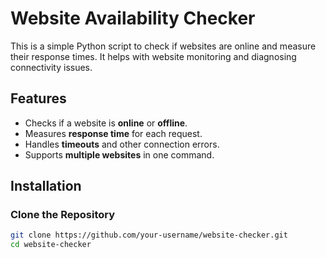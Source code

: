 # Website Availability Checker

This is a simple Python script to check if websites are online and measure their response times. It helps with website monitoring and diagnosing connectivity issues.

## Features
- Checks if a website is **online** or **offline**.
- Measures **response time** for each request.
- Handles **timeouts** and other connection errors.
- Supports **multiple websites** in one command.

## Installation

### Clone the Repository
```bash
git clone https://github.com/your-username/website-checker.git
cd website-checker
